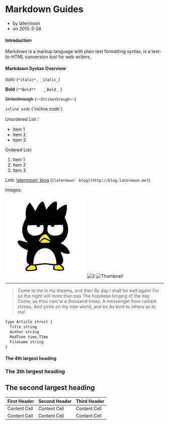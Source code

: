 # Markdown Guides
- by latermoon
- on 2015-3-24


[1]: img/xo.png 'Oh, XO'
[2]: img/xo,200x0.png
[3]: img/xo,100x0.png


#### Introduction

Markdown is a markup language with plain text formatting syntax, is a text-to-HTML conversion tool for web writers.

#### Markdown Syntax Overview

*italic*	(`*italic*, _italic_`)

**Bold**	(`**Bold**   __Bold__`)

~~Strikethrough~~	(`~~Strikethrough~~`)

`inline code` (\`incline code\`)

Unordered List：

- Item 1
- Item 2
- Item 3

Ordered List:

1. Item 1
1. Item 2
1. Item 3

Link: [latermoon' blog](http://blog.latermoon.me) (`[latermoon' blog](http://blog.latermoon.me)`)

Images:

![Original Image][1] ![2] ![Thumbnail][3]

----

> Come to me in my dreams, and then
By day I shall be well again!
For so the night will more than pay
The hopeless longing of the day.
> Come, as thou cam'st a thousand times,
A messenger from radiant climes,
And smile on thy new world, and be
As kind to others as to me!



```
type Article struct {
  Title string
  Author string
  ModTime time.TIme
  Filename string
}
```

#### The 4th largest heading
### The 3th largest heading
## The second largest heading

First Header | Second Header | Third Header
------------ | ------------- | ------------
Content Cell | Content Cell  | Content Cell
Content Cell | Content Cell  | Content Cell